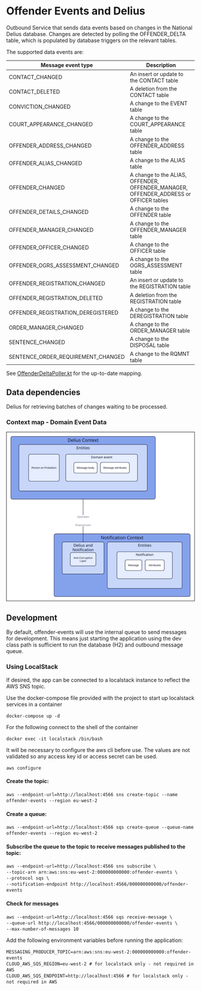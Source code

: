# Offender Events and Delius

Outbound Service that sends data events based on changes in the National Delius database. Changes are detected by
polling the OFFENDER_DELTA table, which is populated by database triggers on the relevant tables.

The supported data events are:

| Message event type                 | Description                                                                           |
|------------------------------------|---------------------------------------------------------------------------------------|
| CONTACT_CHANGED                    | An insert or update to the CONTACT table                                              | 
| CONTACT_DELETED                    | A deletion from the CONTACT table                                                     | 
| CONVICTION_CHANGED                 | A change to the EVENT table                                                           | 
| COURT_APPEARANCE_CHANGED           | A change to the COURT_APPEARANCE table                                                | 
| OFFENDER_ADDRESS_CHANGED           | A change to the OFFENDER_ADDRESS table                                                | 
| OFFENDER_ALIAS_CHANGED             | A change to the ALIAS table                                                           | 
| OFFENDER_CHANGED                   | A change to the ALIAS, OFFENDER, OFFENDER_MANAGER, OFFENDER_ADDRESS or OFFICER tables | 
| OFFENDER_DETAILS_CHANGED           | A change to the OFFENDER table                                                        | 
| OFFENDER_MANAGER_CHANGED           | A change to the OFFENDER_MANAGER table                                                | 
| OFFENDER_OFFICER_CHANGED           | A change to the OFFICER table                                                         | 
| OFFENDER_OGRS_ASSESSMENT_CHANGED   | A change to the OGRS_ASSESSMENT table                                                 | 
| OFFENDER_REGISTRATION_CHANGED      | An insert or update to the REGISTRATION table                                         | 
| OFFENDER_REGISTRATION_DELETED      | A deletion from the REGISTRATION table                                                | 
| OFFENDER_REGISTRATION_DEREGISTERED | A change to the DEREGISTRATION table                                                  | 
| ORDER_MANAGER_CHANGED              | A change to the ORDER_MANAGER table                                                   | 
| SENTENCE_CHANGED                   | A change to the DISPOSAL table                                                        | 
| SENTENCE_ORDER_REQUIREMENT_CHANGED | A change to the RQMNT table                                                           | 

See [OffenderDeltaPoller.kt](./src/main/kotlin/uk/gov/justice/digital/hmpps/integrations/delius/OffenderDeltaPoller.kt)
for the up-to-date mapping.

## Data dependencies

Delius for retrieving batches of changes waiting to be processed.

### Context map - Domain Event Data

![](../../doc/tech-docs/source/images/domain-events-context-map.svg)

## Development

By default, offender-events will use the internal queue to send messages for development.
This means just starting the application using the dev class path is sufficient to run the database (H2) and outbound
message queue.

### Using LocalStack

If desired, the app can be connected to a localstack instance to reflect the AWS SNS topic.

Use the docker-compose file provided with the project to start up localstack services in a container

```shell
docker-compose up -d
```

For the following connect to the shell of the container

```shell
docker exec -it localstack /bin/bash
```

It will be necessary to configure the aws cli before use. The values are not validated so any access key id or access
secret can be used.

```shell
aws configure
```

#### Create the topic:

```shell
aws --endpoint-url=http://localhost:4566 sns create-topic --name offender-events --region eu-west-2
```

#### Create a queue:

```shell
aws --endpoint-url=http://localhost:4566 sqs create-queue --queue-name offender-events --region eu-west-2
```

#### Subscribe the queue to the topic to receive messages published to the topic:

```shell
aws --endpoint-url=http://localhost:4566 sns subscribe \
--topic-arn arn:aws:sns:eu-west-2:000000000000:offender-events \
--protocol sqs \
--notification-endpoint http://localhost:4566/000000000000/offender-events
```

#### Check for messages

```shell
aws --endpoint-url=http://localhost:4566 sqs receive-message \
--queue-url http://localhost:4566/000000000000/offender-events \
--max-number-of-messages 10
```

Add the following environment variables before running the application:

```shell
MESSAGING_PRODUCER_TOPIC=arn:aws:sns:eu-west-2:000000000000:offender-events
CLOUD_AWS_SQS_REGION=eu-west-2 # for localstack only - not required in AWS
CLOUD_AWS_SQS_ENDPOINT=http://localhost:4566 # for localstack only - not required in AWS
```